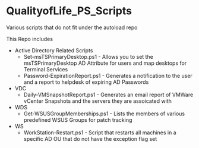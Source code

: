 # QualityofLife_PS_Scripts
Various scripts that do not fit under the autoload repo

This Repo includes
* Active Directory Related Scripts
  * Set-msTSPrimaryDesktop.ps1 - Allows you to set the msTSPrimaryDesktop AD Attribute for users and map desktops for Terminal Services
  * Password-ExpirationReport.ps1 - Generates a notification to the user and a report to helpdesk of expiring AD Passwords
 * VDC
   * Daily-VMSnapshotReport.ps1 - Generates an email report of VMWare vCenter Snapshots and the servers they are assoicated with
 * WDS
   * Get-WSUSGroupMemberships.ps1 - Lists the members of various predefined WSUS Groups for patch tracking
 * WS
   * WorkStation-Restart.ps1 - Script that restarts all machines in a specific AD OU that do not have the exception flag set
